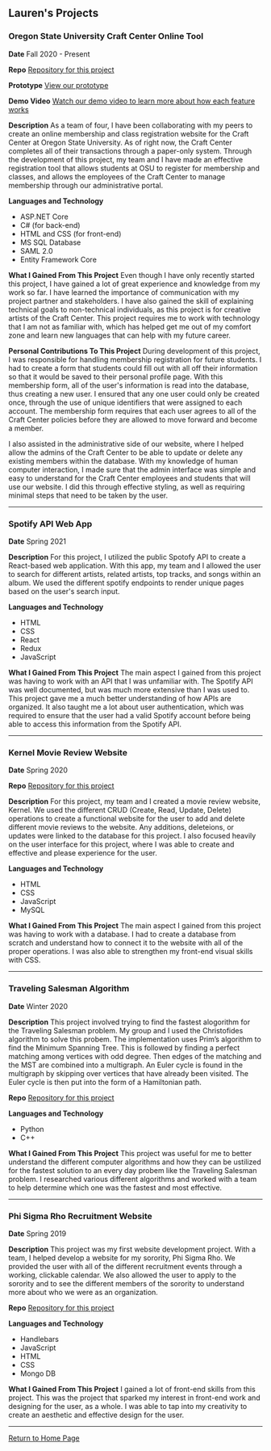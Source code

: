 ## Lauren's Projects


### Oregon State University Craft Center Online Tool

**Date**
Fall 2020 - Present

**Repo**
[Repository for this project](https://github.com/hamzamunaf/CS462-CraftCenter)

**Prototype**
[View our prototype](https://www.figma.com/file/u7LsY06nrcdUraEuHpPQDH/OSU-Craft-Center-Prototypes?node-id=74%3A169)

**Demo Video**
[Watch our demo video to learn more about how each feature works](https://media.oregonstate.edu/media/t/1_7kd65oxz)

**Description** 
As a team of four, I have been collaborating with my peers to create an online membership and class registration website for the Craft Center at Oregon State University. As of right now, the Craft Center completes all of their transactions through a paper-only system. Through the development of this project, my team and I have made an effective registration tool that allows students at OSU to register for membership and classes, and allows the employees of the Craft Center to manage membership through our administrative portal.  

**Languages and Technology**
- ASP.NET Core
- C# (for back-end)
- HTML and CSS (for front-end)
- MS SQL Database 
- SAML 2.0
- Entity Framework Core

**What I Gained From This Project**
Even though I have only recently started this project, I have gained a lot of great experience and knowledge from my work so far. I have learned the importance of communication with my project partner and stakeholders. I have also gained the skill of explaining technical goals to non-technical individuals, as this project is for creative artists of the Craft Center. This project requires me to work with technology that I am not as familiar with, which has helped get me out of my comfort zone and learn new languages that can help with my future career. 

**Personal Contributions To This Project**
During development of this project, I was responsible for handling membership registration for future students. I had to create a form that students could fill out with all off their information so that it would be saved to their personal profile page. With this membership form, all of the user's information is read into the database, thus creating a new user. I ensured that any one user could only be created once, through the use of unique identifiers that were assigned to each account. The membership form requires that each user agrees to all of the Craft Center policies before they are allowed to move forward and become a member. 

I also assisted in the administrative side of our website, where I helped allow the admins of the Craft Center to be able to update or delete any existing members within the database. With my knowledge of human computer interaction, I made sure that the admin interface was simple and easy to understand for the Craft Center employees and students that will use our website. I did this through effective styling, as well as requiring minimal steps that need to be taken by the user. 

____________________________________________________________________________________________________________________________________________________________________

### Spotify API Web App

**Date**
Spring 2021

**Description** 
For this project, I utilized the public Spotofy API to create a React-based web application. With this app, my team and I allowed the user to search for different artists, related artists, top tracks, and songs within an album. We used the different spotify endpoints to render unique pages based on the user's search input.  

**Languages and Technology**
- HTML
- CSS
- React
- Redux
- JavaScript

**What I Gained From This Project**
The main aspect I gained from this project was having to work with an API that I was unfamiliar with. The Spotify API was well documented, but was much more extensive than I was used to. This project gave me a much better understanding of how APIs are organized. It also taught me a lot about user authentication, which was required to ensure that the user had a valid Spotify account before being able to access this information from the Spotify API. 

____________________________________________________________________________________________________________________________________________________________________

### Kernel Movie Review Website

**Date**
Spring 2020

**Repo**
[Repository for this project](https://github.com/laurengalle/Movie-Website)

**Description** 
For this project, my team and I created a movie review website, Kernel. We used the different CRUD (Create, Read, Update, Delete) operations to create a functional website for the user to add and delete different movie reviews to the website. Any additions, deleteions, or updates were linked to the database for this project. I also focused heavily on the user interface for this project, where I was able to create and effective and please experience for the user.  

**Languages and Technology**
- HTML
- CSS
- JavaScript
- MySQL

**What I Gained From This Project**
The main aspect I gained from this project was having to work with a database. I had to create a database from scratch and understand how to connect it to the website with all of the proper operations. I was also able to strengthen my front-end visual skills with CSS. 

____________________________________________________________________________________________________________________________________________________________________

### Traveling Salesman Algorithm 

**Date**
Winter 2020

**Description** 
This project involved trying to find the fastest alogorithm for the Traveling Salesman problem. My group and I used the Christofides algorithm to solve this probem. The implementation uses Prim’s algorithm to find the Minimum Spanning Tree. This is followed by finding a perfect matching among vertices with odd degree. Then edges of the matching and the MST are combined into a multigraph. An Euler cycle is found in the multigraph by skipping over vertices that have already been visited. The Euler cycle is then put into the form of a Hamiltonian path.

**Repo**
[Repository for this project](https://github.com/CS325-Group7/Final-Project)

**Languages and Technology**
- Python
- C++

**What I Gained From This Project**
This project was useful for me to better understand the different computer algorithms and how they can be ustilized for the fastest solution to an every day probem like the Traveling Salesman problem. I researched various different algorithms and worked with a team to help determine which one was the fastest and most effective. 

____________________________________________________________________________________________________________________________________________________________________

### Phi Sigma Rho Recruitment Website 

**Date**
Spring 2019

**Description** 
This project was my first website development project. With a team, I helped develop a website for my sorority, Phi Sigma Rho. We provided the user with all of the different recruitment events through a working, clickable calendar. We also allowed the user to apply to the sorority and to see the different members of the sorority to understand more about who we were as an organization. 

**Repo**
[Repository for this project](https://github.com/laurengalle/final-project-cs290-final-project-group-23)

**Languages and Technology**
- Handlebars
- JavaScript
- HTML
- CSS
- Mongo DB

**What I Gained From This Project**
I gained a lot of front-end skills from this project. This was the project that sparked my interest in front-end work and designing for the user, as a whole. I was able to tap into my creativity to create an aesthetic and effective design for the user. 

____________________________________________________________________________________________________________________________________________________________________

[Return to Home Page](./README.md)



